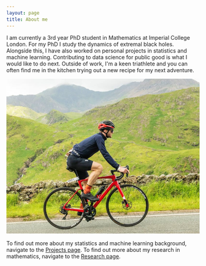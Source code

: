 ```yaml
---
layout: page
title: About me
---
```


I am currently a 3rd year PhD student in Mathematics at Imperial College London. For my PhD I study the dynamics of extremal black holes. Alongside this, I have also worked on personal projects in statistics and machine learning. Contributing to data science for public good is what I would like to do next. Outside of work, I'm a keen triathlete and you can often find me in the kitchen trying out a new recipe for my next adventure.

![Picture](/picture.jpg)

To find out more about my statistics and machine learning background, navigate to the [Projects page](/projects). To find out more about my research in mathematics, navigate to the [Research page](/research).